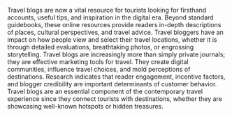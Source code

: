 Travel blogs are now a vital resource for tourists looking for firsthand accounts, useful tips, and inspiration in the digital era. Beyond standard guidebooks, these online resources provide readers in-depth descriptions of places, cultural perspectives, and travel advice. Travel bloggers have an impact on how people view and select their travel locations, whether it is through detailed evaluations, breathtaking photos, or engrossing storytelling. Travel blogs are increasingly more than simply private journals; they are effective marketing tools for travel. They create digital communities, influence travel choices, and mold perceptions of destinations. Research indicates that reader engagement, incentive factors, and blogger credibility are important determinants of customer behavior. Travel blogs are an essential component of the contemporary travel experience since they connect tourists with destinations, whether they are showcasing well-known hotspots or hidden treasures.
